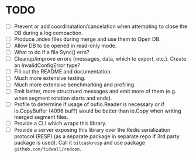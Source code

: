# TODO

* [ ] Prevent or add coordinatation/cancelation when attempting to close the DB during a log compaction.
* [ ] Produce .index files during merge and use them to Open DB.
* [ ] Allow DB to be opened in read-only mode.
* [ ] What to do if a file Sync() errs?
* [ ] Cleanup/improve errors (messages, data, which to export, etc.). Create an InvalidConfigError type?
* [ ] Fill out the README and documentation.
* [ ] Much more extensive testing.
* [ ] Much more extensive benchmarking and profiling.
* [ ] Emit better, more structrued messages and emit more of them (e.g. when segment rotation starts and ends).
* [ ] Profile to determine if usage of bufio.Reader is necessary or if io.CopyBuffer (4096 buf?) would be better than io.Copy when writing merged segment files.
* [ ] Provide a CLI which wraps this library.
* [ ] Provide a server exposing this library over the Redis serialization protocol (RESP) (as a separate package in separate repo if 3rd party package is used). Call it `bitcaskresp` and use package `github.com/tidwall/redcon`.
